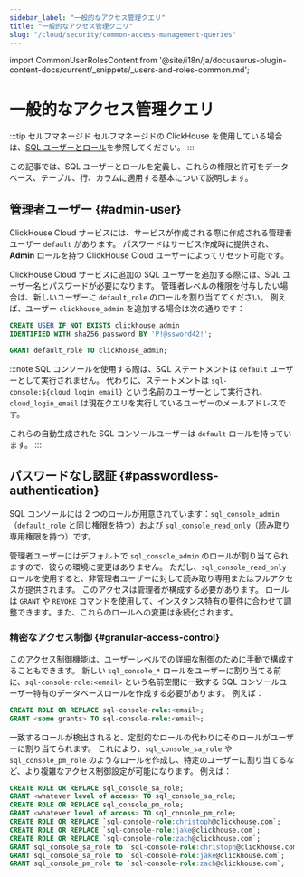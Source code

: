 ```yaml
---
sidebar_label: "一般的なアクセス管理クエリ"
title: "一般的なアクセス管理クエリ"
slug: "/cloud/security/common-access-management-queries"
---
```


import CommonUserRolesContent from '@site/i18n/ja/docusaurus-plugin-content-docs/current/_snippets/_users-and-roles-common.md';

# 一般的なアクセス管理クエリ

:::tip セルフマネージド
セルフマネージドの ClickHouse を使用している場合は、[SQL ユーザーとロール](/guides/sre/user-management/index.md)を参照してください。
:::

この記事では、SQL ユーザーとロールを定義し、これらの権限と許可をデータベース、テーブル、行、カラムに適用する基本について説明します。

## 管理者ユーザー {#admin-user}

ClickHouse Cloud サービスには、サービスが作成される際に作成される管理者ユーザー `default` があります。 パスワードはサービス作成時に提供され、**Admin** ロールを持つ ClickHouse Cloud ユーザーによってリセット可能です。

ClickHouse Cloud サービスに追加の SQL ユーザーを追加する際には、SQL ユーザー名とパスワードが必要になります。 管理者レベルの権限を付与したい場合は、新しいユーザーに `default_role` のロールを割り当ててください。 例えば、ユーザー `clickhouse_admin` を追加する場合は次の通りです：

```sql
CREATE USER IF NOT EXISTS clickhouse_admin
IDENTIFIED WITH sha256_password BY 'P!@ssword42!';
```

```sql
GRANT default_role TO clickhouse_admin;
```

:::note
SQL コンソールを使用する際は、SQL ステートメントは `default` ユーザーとして実行されません。 代わりに、ステートメントは `sql-console:${cloud_login_email}` という名前のユーザーとして実行され、`cloud_login_email` は現在クエリを実行しているユーザーのメールアドレスです。

これらの自動生成された SQL コンソールユーザーは `default` ロールを持っています。
:::

## パスワードなし認証 {#passwordless-authentication}

SQL コンソールには 2 つのロールが用意されています：`sql_console_admin`（`default_role` と同じ権限を持つ）および `sql_console_read_only`（読み取り専用権限を持つ）です。

管理者ユーザーにはデフォルトで `sql_console_admin` のロールが割り当てられますので、彼らの環境に変更はありません。 ただし、`sql_console_read_only` ロールを使用すると、非管理者ユーザーに対して読み取り専用またはフルアクセスが提供されます。 このアクセスは管理者が構成する必要があります。 ロールは `GRANT` や `REVOKE` コマンドを使用して、インスタンス特有の要件に合わせて調整できます。また、これらのロールへの変更は永続化されます。

### 精密なアクセス制御 {#granular-access-control}

このアクセス制御機能は、ユーザーレベルでの詳細な制御のために手動で構成することもできます。 新しい `sql_console_*` ロールをユーザーに割り当てる前に、`sql-console-role:<email>` という名前空間に一致する SQL コンソールユーザー特有のデータベースロールを作成する必要があります。 例えば：

```sql
CREATE ROLE OR REPLACE sql-console-role:<email>;
GRANT <some grants> TO sql-console-role:<email>;
```

一致するロールが検出されると、定型的なロールの代わりにそのロールがユーザーに割り当てられます。 これにより、`sql_console_sa_role` や `sql_console_pm_role` のようなロールを作成し、特定のユーザーに割り当てるなど、より複雑なアクセス制御設定が可能になります。 例えば：

```sql
CREATE ROLE OR REPLACE sql_console_sa_role;
GRANT <whatever level of access> TO sql_console_sa_role;
CREATE ROLE OR REPLACE sql_console_pm_role;
GRANT <whatever level of access> TO sql_console_pm_role;
CREATE ROLE OR REPLACE `sql-console-role:christoph@clickhouse.com`;
CREATE ROLE OR REPLACE `sql-console-role:jake@clickhouse.com`;
CREATE ROLE OR REPLACE `sql-console-role:zach@clickhouse.com`;
GRANT sql_console_sa_role to `sql-console-role:christoph@clickhouse.com`;
GRANT sql_console_sa_role to `sql-console-role:jake@clickhouse.com`;
GRANT sql_console_pm_role to `sql-console-role:zach@clickhouse.com`;
```

<CommonUserRolesContent />
